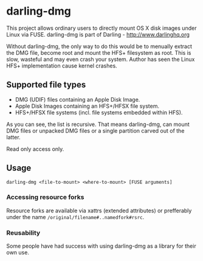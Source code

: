 # darling-dmg

This project allows ordinary users to directly mount OS X disk images under Linux via FUSE. darling-dmg is part of Darling - http://www.darlinghq.org

Without darling-dmg, the only way to do this would be to menually extract the DMG file, become root and mount the HFS+ filesystem as root. This is slow, wasteful and may even crash your system. Author has seen the Linux HFS+ implementation cause kernel crashes.

## Supported file types

* DMG (UDIF) files containing an Apple Disk Image.
* Apple Disk Images containing an HFS+/HFSX file system.
* HFS+/HFSX file systems (incl. file systems embedded within HFS).

As you can see, the list is recursive. That means darling-dmg, can mount DMG files or unpacked DMG files or a single partition carved out of the latter.

Read only access only.

## Usage

    darling-dmg <file-to-mount> <where-to-mount> [FUSE arguments]

### Accessing resource forks

Resource forks are available via xattrs (extended attributes) or prefferably under the name ````/original/filename#..namedfork#rsrc````.

### Reusability

Some people have had success with using darling-dmg as a library for their own use.

